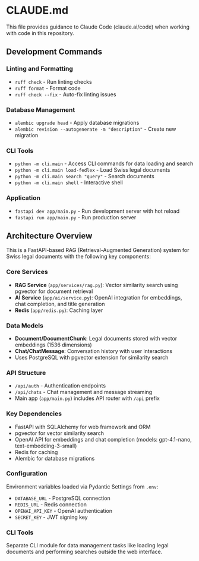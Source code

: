 # CLAUDE.md

This file provides guidance to Claude Code (claude.ai/code) when working with code in this repository.

## Development Commands

### Linting and Formatting
- `ruff check` - Run linting checks
- `ruff format` - Format code 
- `ruff check --fix` - Auto-fix linting issues

### Database Management
- `alembic upgrade head` - Apply database migrations
- `alembic revision --autogenerate -m "description"` - Create new migration

### CLI Tools
- `python -m cli.main` - Access CLI commands for data loading and search
- `python -m cli.main load-fedlex` - Load Swiss legal documents
- `python -m cli.main search "query"` - Search documents
- `python -m cli.main shell` - Interactive shell

### Application
- `fastapi dev app/main.py` - Run development server with hot reload
- `fastapi run app/main.py` - Run production server

## Architecture Overview

This is a FastAPI-based RAG (Retrieval-Augmented Generation) system for Swiss legal documents with the following key components:

### Core Services
- **RAG Service** (`app/services/rag.py`): Vector similarity search using pgvector for document retrieval
- **AI Service** (`app/ai/service.py`): OpenAI integration for embeddings, chat completion, and title generation
- **Redis** (`app/redis.py`): Caching layer

### Data Models
- **Document/DocumentChunk**: Legal documents stored with vector embeddings (1536 dimensions)
- **Chat/ChatMessage**: Conversation history with user interactions
- Uses PostgreSQL with pgvector extension for similarity search

### API Structure
- `/api/auth` - Authentication endpoints
- `/api/chats` - Chat management and message streaming
- Main app (`app/main.py`) includes API router with `/api` prefix

### Key Dependencies
- FastAPI with SQLAlchemy for web framework and ORM
- pgvector for vector similarity search
- OpenAI API for embeddings and chat completion (models: gpt-4.1-nano, text-embedding-3-small)
- Redis for caching
- Alembic for database migrations

### Configuration
Environment variables loaded via Pydantic Settings from `.env`:
- `DATABASE_URL` - PostgreSQL connection
- `REDIS_URL` - Redis connection  
- `OPENAI_API_KEY` - OpenAI authentication
- `SECRET_KEY` - JWT signing key

### CLI Tools
Separate CLI module for data management tasks like loading legal documents and performing searches outside the web interface.